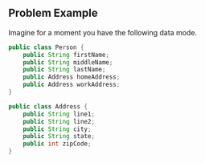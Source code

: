 ##  Problem Example

Imagine for a moment you have the following data mode.

```java
public class Person {
    public String firstName;
    public String middleName;
    public String lastName;
    public Address homeAddress;
    public Address workAddress;
}
```

```java
public class Address {
    public String line1;
    public String line2;
    public String city;
    public String state;
    public int zipCode;
}
```
